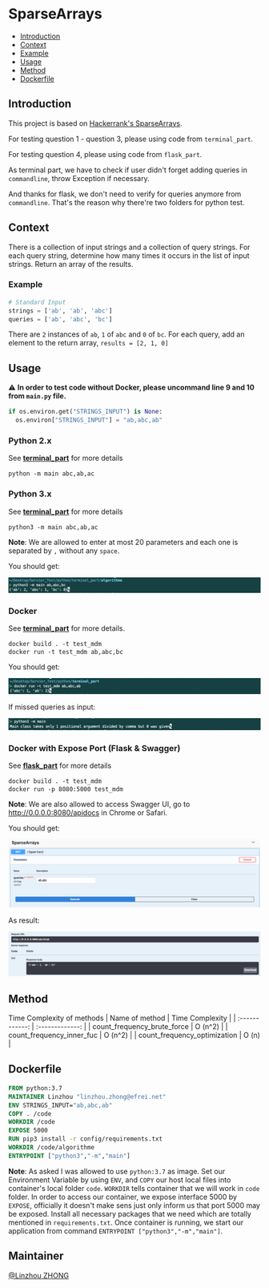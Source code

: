 # SparseArrays

- [Introduction](#Introduction)
- [Context](#Context)
- [Example](#Example)
- [Usage](#Usage)
- [Method](#Method)
- [Dockerfile](#Dockerfile)

## Introduction
This project is based on [Hackerrank's SparseArrays](https://www.hackerrank.com/challenges/sparse-arrays/problem).

For testing question 1 - question 3, please using code from  `terminal_part`.

For testing question 4, please using code from `flask_part`.

As terminal part, we have to check if user didn't forget adding queries in `commandline`, throw Exception if necessary. 

And thanks for flask, we don't need to verify for queries anymore from `commandline`. That's the reason why there're two folders for python test.

## Context
There is a collection of input strings and a collection of query strings. For each query string, determine how many times it occurs in the list of input strings. Return an array of the results.

### Example

```python
# Standard Input
strings = ['ab', 'ab', 'abc']
queries = ['ab', 'abc', 'bc']
```

There are `2` instances of `ab`, `1` of `abc` and `0` of `bc`. For each query, add an element to the return array, `results = [2, 1, 0]`


## Usage

⚠️ **In order to test code without Docker, please uncommand line 9 and 10 from `main.py` file.**

```python
if os.environ.get("STRINGS_INPUT") is None:
  os.environ["STRINGS_INPUT"] = "ab,abc,ab"
```

### Python 2.x
See [**terminal_part**](https://github.com/linzhou-zhong/servier_test/tree/master/python/terminal_part) for more details
```commandline
python -m main abc,ab,ac
```

### Python 3.x
See [**terminal_part**](https://github.com/linzhou-zhong/servier_test/tree/master/python/terminal_part) for more details
```commandline
python3 -m main abc,ab,ac
```
**Note**: We are allowed to enter at most 20 parameters and each one is separated by `,` without any `space`.

You should get:

![colors](images/terminal_simple_result.png)

### Docker
See [**terminal_part**](https://github.com/linzhou-zhong/servier_test/tree/master/python/terminal_part) for more details.
```commandline
docker build . -t test_mdm
docker run -t test_mdm ab,abc,bc
```

You should get:

![colors](images/docker_simple_result.png)

If missed queries as input:

![colors](images/terminal_mistake_result.png)


### Docker with Expose Port (Flask & Swagger)
See [**flask_part**](https://github.com/linzhou-zhong/servier_test/tree/master/python/flask_part) for more details
```commandline
docker build . -t test_mdm
docker run -p 8080:5000 test_mdm
```

**Note**: We are also allowed to access Swagger UI, go to http://0.0.0.0:8080/apidocs in Chrome or Safari.

You should get:

![colors](images/swagger.png)

As result:

![colors](images/swagger-result.png)

## Method
Time Complexity of methods
| Name of method | Time Complexity |
| :------------: | :-------------: |
| count_frequency_brute_force | O (n^2) |
| count_frequency_inner_fuc | O (n^2) |
| count_frequency_optimization | O (n) |

## Dockerfile

```dockerfile
FROM python:3.7
MAINTAINER Linzhou "linzhou.zhong@efrei.net"
ENV STRINGS_INPUT="ab,abc,ab"
COPY . /code
WORKDIR /code
EXPOSE 5000
RUN pip3 install -r config/requirements.txt
WORKDIR /code/algorithme
ENTRYPOINT ["python3","-m","main"]
```
**Note**: As asked I was allowed to use `python:3.7` as image. Set our Environment Variable by using `ENV`, 
and `COPY` our host local files into container's local folder `code`. `WORKDIR` tells container that we will work in `code` folder.
In order to access our container, we expose interface 5000 by `EXPOSE`, officially it doesn't make sens just only inform us that port 5000 may be exposed. Install all necessary packages that we need which are totally mentioned in `requirements.txt`.
Once container is running, we start our application from command `ENTRYPOINT ["python3","-m","main"]`.


## Maintainer

[@Linzhou ZHONG](https://github.com/linzhou-zhong)

